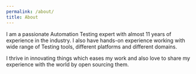 ```yaml
---
permalink: /about/
title: About
---
```

I am a passionate Automation Testing expert with almost 11 years of experience in the industry.
I also have hands-on experience working with wide range of Testing tools, different platforms and different domains.

I thrive in innovating things which eases my work and also love to share my experience with the world by open sourcing them.
